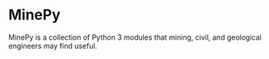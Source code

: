 # MinePy
MinePy is a collection of Python 3 modules that mining, civil, and geological engineers may find useful.
